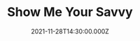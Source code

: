 ---
video:
  type: vimeo
  id: 650974558
speaker:
  permalink: bart-wilkins
  name: Bart Wilkins
title: Show Me Your Savvy
image: https://i.imgur.com/rlux9cR.png
date: 2021-11-28T14:30:00.000Z
---